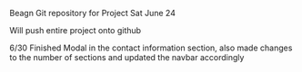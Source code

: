 Beagn Git repository for Project Sat June 24

Will push entire project onto github

6/30 Finished Modal in the contact information section, also made changes to the number of sections and updated the navbar accordingly